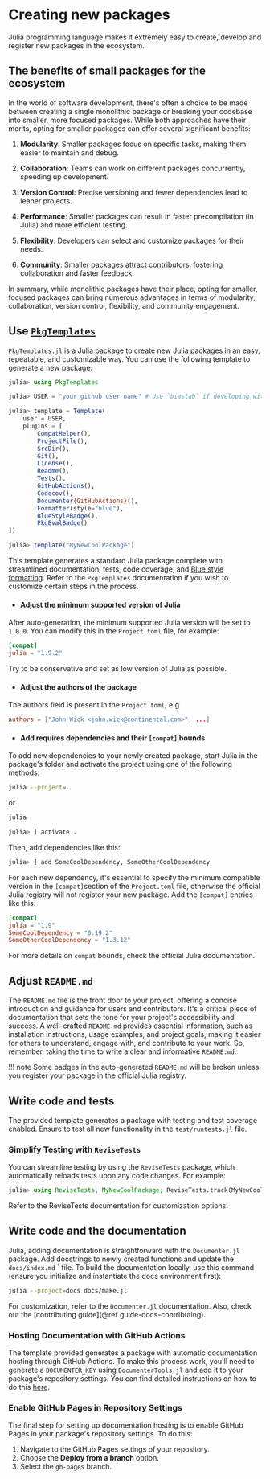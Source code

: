 # Creating new packages

Julia programming language makes it extremely easy to create, develop and register new packages in the ecosystem.

## The benefits of small packages for the ecosystem

In the world of software development, there's often a choice to be made between creating a single monolithic package or breaking your codebase into smaller, more focused packages. While both approaches have their merits, opting for smaller packages can offer several significant benefits:

1. **Modularity**: Smaller packages focus on specific tasks, making them easier to maintain and debug.

2. **Collaboration**: Teams can work on different packages concurrently, speeding up development.

3. **Version Control**: Precise versioning and fewer dependencies lead to leaner projects.

4. **Performance**: Smaller packages can result in faster precompilation (in Julia) and more efficient testing.

5. **Flexibility**: Developers can select and customize packages for their needs.

6. **Community**: Smaller packages attract contributors, fostering collaboration and faster feedback.


In summary, while monolithic packages have their place, opting for smaller, focused packages can bring numerous advantages in terms of modularity, collaboration, version control, flexibility, and community engagement.

## Use [`PkgTemplates`](https://github.com/JuliaCI/PkgTemplates.jl)

`PkgTemplates.jl` is a Julia package to create new Julia packages in an easy, repeatable, and customizable way.
You can use the following template to generate a new package:

```julia
julia> using PkgTemplates

julia> USER = "your github user name" # Use `biaslab` if developing within the BIASlab organisation

julia> template = Template(
    user = USER, 
    plugins = [
        CompatHelper(), 
        ProjectFile(), 
        SrcDir(), 
        Git(), 
        License(), 
        Readme(), 
        Tests(), 
        GitHubActions(), 
        Codecov(), 
        Documenter{GitHubActions}(), 
        Formatter(style="blue"), 
        BlueStyleBadge(), 
        PkgEvalBadge()
])

julia> template("MyNewCoolPackage")
```

This template generates a standard Julia package complete with streamlined documentation, tests, code coverage, and [Blue style formatting](https://github.com/invenia/BlueStyle). Refer to the `PkgTemplates` documentation if you wish to customize certain steps in the process.

- #### Adjust the minimum supported version of Julia

After auto-generation, the minimum supported Julia version will be set to `1.0.0`. You can modify this in the `Project.toml` file, for example:

```toml
[compat]
julia = "1.9.2"
```

Try to be conservative and set as low version of Julia as possible.

- #### Adjust the authors of the package

The authors field is present in the `Project.toml`, e.g 

```toml
authors = ["John Wick <john.wick@continental.com>", ...]
```

- #### Add requires dependencies and their `[compat]` bounds

To add new dependencies to your newly created package, start Julia in the package's folder and activate the project using one of the following methods:

```bash
julia --project=.
```

or 

```bash
julia
```

```julia
julia> ] activate .
```

Then, add dependencies like this:

```julia
julia> ] add SomeCoolDependency, SomeOtherCoolDependency
```

For each new dependency, it's essential to specify the minimum compatible version in the `[compat]`section of the `Project.toml` file, otherwise the official Julia registry will not register your new package. Add the `[compat]` entries like this:

```toml
[compat]
julia = "1.9"
SomeCoolDependency = "0.19.2"
SomeOtherCoolDependency = "1.3.12"
```

For more details on `compat` bounds, check the official Julia documentation.

## Adjust `README.md`

The `README.md` file is the front door to your project, offering a concise introduction and guidance for users and contributors. It's a critical piece of documentation that sets the tone for your project's accessibility and success. A well-crafted `README.md` provides essential information, such as installation instructions, usage examples, and project goals, making it easier for others to understand, engage with, and contribute to your work. So, remember, taking the time to write a clear and informative `README.md`.

!!! note
    Some badges in the auto-generated `README.md` will be broken unless you register your package in the official Julia registry.

## Write code and tests

The provided template generates a package with testing and test coverage enabled. Ensure to test all new functionality in the `test/runtests.jl` file.

### Simplify Testing with `ReviseTests`

You can streamline testing by using the `ReviseTests` package, which automatically reloads tests upon any code changes. For example:

```julia
julia> using ReviseTests, MyNewCoolPackage; ReviseTests.track(MyNewCoolPackage, [ "runtests" ])
```

Refer to the ReviseTests documentation for customization options.

## Write code and the documentation

Julia, adding documentation is straightforward with the `Documenter.jl` package. Add docstrings to newly created functions and update the `docs/index.md`  ` file. 
To build the documentation locally, use this command (ensure you initialize and instantiate the docs environment first):

```bash
julia --project=docs docs/make.jl
```

For customization, refer to the `Documenter.jl` documentation. Also, check out the [contributing guide](@ref guide-docs-contributing).

### Hosting Documentation with GitHub Actions

The template provided generates a package with automatic documentation hosting through GitHub Actions. To make this process work, you'll need to generate a `DOCUMENTER_KEY` using `DocumenterTools.jl` and add it to your package's repository settings. You can find detailed instructions on how to do this [here](https://documenter.juliadocs.org/stable/man/hosting/#travis-ssh).

### Enable GitHub Pages in Repository Settings

The final step for setting up documentation hosting is to enable GitHub Pages in your package's repository settings. To do this:

1. Navigate to the GitHub Pages settings of your repository.
2. Choose the **Deploy from a branch** option.
3. Select the `gh-pages` branch.

